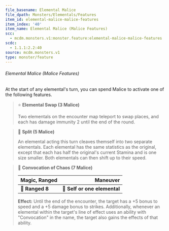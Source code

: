 ```yaml
---
file_basename: Elemental Malice
file_dpath: Monsters/Elementals/Features
item_id: elemental-malice-malice-features
item_index: '40'
item_name: Elemental Malice (Malice Features)
scc:
  - mcdm.monsters.v1:monster.feature:elemental-malice-malice-features
scdc:
  - 1.1.1:2.2:40
source: mcdm.monsters.v1
type: monster/feature
---
```


###### Elemental Malice (Malice Features)

At the start of any elemental's turn, you can spend Malice to activate one of the following features.

<!-- -->
> ⭐️ **Elemental Swap (3 Malice)**
>
> Two elementals on the encounter map teleport to swap places, and each has damage immunity 2 until the end of the round.

<!-- -->
> 👤 **Split (5 Malice)**
>
> An elemental acting this turn cleaves themself into two separate elementals. Each elemental has the same statistics as the original, except that each has half the original's current Stamina and is one size smaller. Both elementals can then shift up to their speed.

<!-- -->
> 🏹 **Convocation of Chaos (7 Malice)**
>
> | **Magic, Ranged** |                 **Maneuver** |
> | ----------------- | ---------------------------: |
> | **📏 Ranged 8**   | **🎯 Self or one elemental** |
>
> **Effect:** Until the end of the encounter, the target has a +5 bonus to speed and a +5 damage bonus to strikes. Additionally, whenever an elemental within the target's line of effect uses an ability with "Convocation" in the name, the target also gains the effects of that ability.

